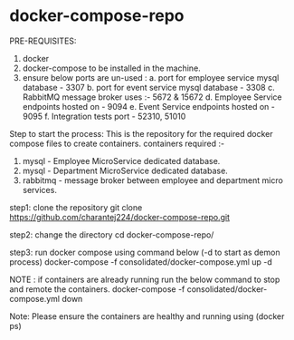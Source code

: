 # docker-compose-repo

PRE-REQUISITES:
1. docker 
2. docker-compose to be installed in the machine.
3. ensure below ports are un-used : 
    a. port for employee service mysql database - 3307 
    b. port for event service mysql database - 3308
    c. RabbitMQ message broker uses :- 5672 & 15672 
    d. Employee Service endpoints hosted on  - 9094
    e. Event Service endpoints hosted on - 9095
    f. Integration tests port - 52310, 51010

Step to start the process: 
This is the repository for the required docker compose files to create containers.
containers required :-
1. mysql - Employee MicroService dedicated database. 
2. mysql - Department MicroService dedicated database.
3. rabbitmq - message broker between employee and department micro services.

step1: clone the repository
git clone https://github.com/charantej224/docker-compose-repo.git

step2: change the directory
cd docker-compose-repo/

step3: run docker compose using command below (-d to start as demon process)
docker-compose -f consolidated/docker-compose.yml up -d

NOTE : if containers are already running run the below command to stop and remote the containers.
docker-compose -f consolidated/docker-compose.yml down

Note: Please ensure the containers are healthy and running using (docker ps)
